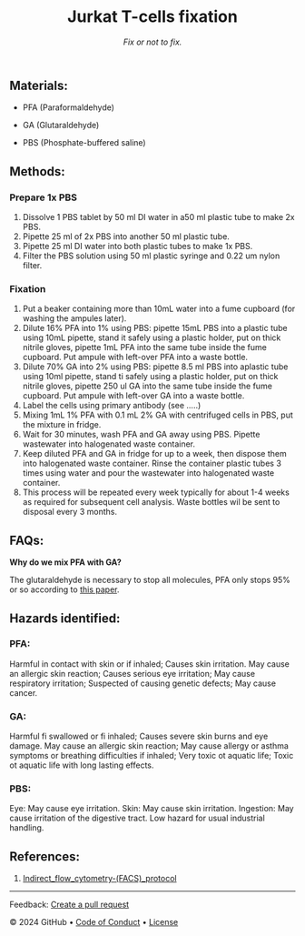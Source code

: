 <header>

<!--
  <<< Author notes: Course header >>>
  Include a 1280×640 image, course title in sentence case, and a concise description in emphasis.
  In your repository settings: enable template repository, add your 1280×640 social image, auto delete head branches.
  Add your open source license, GitHub uses MIT license.
-->

# Jurkat T-cells fixation

_Fix or not to fix._

</header>

<!--
  <<< Author notes: Step 1 >>>
  Choose 3-5 steps for your course.
  The first step is always the hardest, so pick something easy!
  Link to docs.github.com for further explanations.
  Encourage users to open new tabs for steps!
-->

## Materials:
- PFA (Paraformaldehyde)

- GA (Glutaraldehyde)

- PBS (Phosphate-buffered saline)

## Methods:
### Prepare 1x PBS
1. Dissolve 1 PBS tablet by 50 ml DI water in a50 ml plastic tube to make 2x PBS.
2. Pipette 25 ml of 2x PBS into another 50 ml plastic tube.
3. Pipette 25 ml DI water into both plastic tubes to make 1x PBS.
4. Filter the PBS solution using 50 ml plastic syringe and 0.22 um nylon filter.

### Fixation
1. Put a beaker containing more than 10mL water into a fume cupboard (for washing the ampules later).
2. Dilute 16% PFA into 1% using PBS: pipette 15mL PBS into a plastic tube using 10mL pipette, stand it safely using a plastic holder, put on thick nitrile gloves, pipette 1mL PFA into the same tube inside the fume cupboard. Put ampule with left-over PFA into a waste bottle. 
3. Dilute 70% GA into 2% using PBS: pipette 8.5 ml PBS into aplastic tube using 10ml pipette, stand ti safely using a plastic holder, put on thick nitrile gloves, pipette 250 ul GA into the same tube inside the fume cupboard. Put ampule with left-over GA into a waste bottle.
4. Label the cells using primary antibody (see .....)
5. Mixing 1mL 1% PFA with 0.1 mL 2% GA with centrifuged cells in PBS, put the mixture in fridge.
6. Wait for 30 minutes, wash PFA and GA away using PBS. Pipette wastewater into halogenated waste container.
7. Keep diluted PFA and GA in fridge for up to a week, then dispose them into halogenated waste container. Rinse the container plastic tubes 3 times using water and pour the wastewater into halogenated waste
container.
8. This process will be repeated every week typically for about 1-4 weeks as required for subsequent cell analysis. Waste bottles wil be sent to disposal every 3 months.
 
## FAQs: 
**Why do we mix PFA with GA?**

The glutaraldehyde is necessary to stop all molecules, PFA only stops 95% or so according to [this paper](https://journals.biologists.com/bio/article/5/9/1343/1227/Critical-importance-of-appropriate-fixation).

## Hazards identified:

### PFA:
Harmful in contact with skin or if inhaled; Causes skin irritation.
May cause an allergic skin reaction;
Causes serious eye irritation; May cause respiratory irritation;
Suspected of causing genetic defects; May cause cancer.

### GA:
Harmful fi swallowed or fi inhaled;
Causes severe skin burns and eye damage.
May cause an allergic skin reaction;
May cause allergy or asthma symptoms or breathing difficulties if inhaled; Very toxic ot aquatic life;
Toxic ot aquatic life with long lasting effects.

### PBS:
Eye: May cause eye irritation.
Skin: May cause skin irritation.
Ingestion: May cause irritation of the digestive tract. Low hazard for usual industrial handling.

## References:
1. [Indirect_flow_cytometry-(FACS)_protocol](https://docs.abcam.com/pdf/protocols/Indirect_flow_cytometry-(FACS)_protocol.pdf)

<footer>

<!--
  <<< Author notes: Footer >>>
  Add a link to get support, GitHub status page, code of conduct, license link.
-->

---

Feedback: [Create a pull request]()

&copy; 2024 GitHub &bull; [Code of Conduct](https://www.contributor-covenant.org/version/2/1/code_of_conduct/code_of_conduct.md) &bull; [License]()

</footer>
